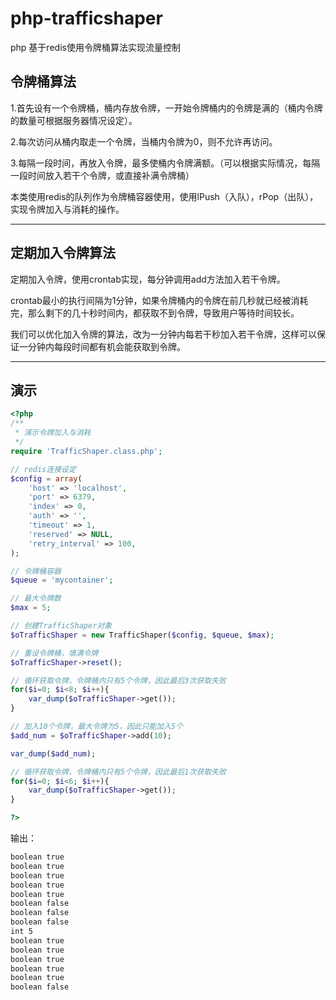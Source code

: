 # php-trafficshaper

php 基于redis使用令牌桶算法实现流量控制

## 令牌桶算法

1.首先设有一个令牌桶，桶内存放令牌，一开始令牌桶内的令牌是满的（桶内令牌的数量可根据服务器情况设定）。

2.每次访问从桶内取走一个令牌，当桶内令牌为0，则不允许再访问。

3.每隔一段时间，再放入令牌，最多使桶内令牌满额。（可以根据实际情况，每隔一段时间放入若干个令牌，或直接补满令牌桶）

本类使用redis的队列作为令牌桶容器使用，使用lPush（入队），rPop（出队），实现令牌加入与消耗的操作。

---

## 定期加入令牌算法

定期加入令牌，使用crontab实现，每分钟调用add方法加入若干令牌。

crontab最小的执行间隔为1分钟，如果令牌桶内的令牌在前几秒就已经被消耗完，那么剩下的几十秒时间内，都获取不到令牌，导致用户等待时间较长。

我们可以优化加入令牌的算法，改为一分钟内每若干秒加入若干令牌，这样可以保证一分钟内每段时间都有机会能获取到令牌。

---

## 演示

```php
<?php
/**
 * 演示令牌加入与消耗
 */
require 'TrafficShaper.class.php';

// redis连接设定
$config = array(
    'host' => 'localhost',
    'port' => 6379,
    'index' => 0,
    'auth' => '',
    'timeout' => 1,
    'reserved' => NULL,
    'retry_interval' => 100,
);

// 令牌桶容器
$queue = 'mycontainer';

// 最大令牌数
$max = 5;

// 创建TrafficShaper对象
$oTrafficShaper = new TrafficShaper($config, $queue, $max);

// 重设令牌桶，填满令牌
$oTrafficShaper->reset();

// 循环获取令牌，令牌桶内只有5个令牌，因此最后3次获取失败
for($i=0; $i<8; $i++){
    var_dump($oTrafficShaper->get());
}

// 加入10个令牌，最大令牌为5，因此只能加入5个
$add_num = $oTrafficShaper->add(10);

var_dump($add_num);

// 循环获取令牌，令牌桶内只有5个令牌，因此最后1次获取失败
for($i=0; $i<6; $i++){
    var_dump($oTrafficShaper->get());
}

?>
```

输出：

```txt
boolean true
boolean true
boolean true
boolean true
boolean true
boolean false
boolean false
boolean false
int 5
boolean true
boolean true
boolean true
boolean true
boolean true
boolean false
```
